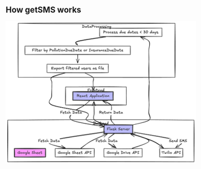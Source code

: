 ## How getSMS works
![./getSMS.png](https://raw.githubusercontent.com/Supsource/getSMS/refs/heads/main/imgs/getSMS.png?token=GHSAT0AAAAAACSZF2VQHF6ESKBQVW2YQJYAZX2OWXQ)
